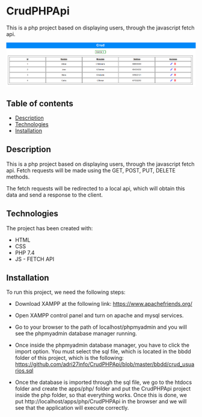 # CrudPHPApi

This is a php project based on displaying users, through the javascript fetch api.

![Image text](img/app-preview1.png)

## Table of contents

- [Description](#description)
- [Technologies](#technologies)
- [Installation](#installation)

## Description

This is a php project based on displaying users, through the javascript fetch api. Fetch requests will be made using the GET, POST, PUT, DELETE methods.

The fetch requests will be redirected to a local api, which will obtain this data and send a response to the client.

## Technologies

The project has been created with:

- HTML
- CSS
- PHP 7.4
- JS - FETCH API

## Installation

To run this project, we need the following steps:

- Download XAMPP at the following link: https://www.apachefriends.org/

- Open XAMPP control panel and turn on apache and mysql services.

- Go to your browser to the path of localhost/phpmyadmin and you will see the phpmyadmin database manager running.

- Once inside the phpmyadmin database manager, you have to click the import option. You must select the sql file, which is located in the bbdd folder of this project, which is the following: https://github.com/adri27info/CrudPHPApi/blob/master/bbdd/crud_usuarios.sql

- Once the database is imported through the sql file, we go to the htdocs folder and create the apps/php/ folder and put the CrudPHPApi project inside the php folder, so that everything works. Once this is done, we put http://localhost/apps/php/CrudPHPApi in the browser and we will see that the application will execute correctly.
